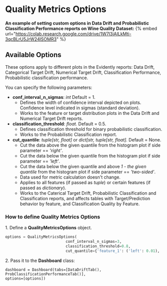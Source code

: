 # Quality Metrics Options

**An example of setting custom options in Data Drift and Probabilistic Classification Performance reports on Wine Quality Dataset:**
{% embed url="https://colab.research.google.com/drive/1W7l3iAILkMti-3qcBLrU5JrW24lSOMR3" %}

## Available Options

These options apply to different plots in the Evidently reports: Data Drift, Categorical Target Drift, Numerical Target Drift, Classification Performance, Probabilistic classification performance. 

You can specify the following parameters:

* **conf_interval_n_sigmas**: _int_ Default = 1.
  * Defines the width of confidence interval depicted on plots. Confidence level indicated in sigmas (standard deviation).
  * Works to the feature or target distribution plots in the Data Drift and Numerical Target Drift reports.
* **classification_threshold**: _float._ Default = 0.5.
  * Defines classification threshold for binary probabilistic classification.
  * Works to the Probabilistic Classification report.
* **cut_quantile**: _tuple[str, float]_ or _dict[str, tuple[str, float]._ Default = None.
  * Cut the data above the given quantile from the histogram plot if side parameter == _'right'_. 
  * Cut the data below the given quantile from the histogram plot if side parameter == _'left'_. 
  * Cut the data below the given quantile and above _1 - the given quantile_ from the histogram plot if side parameter == _'two-sided'_. 
  * Data used for metric calculation doesn't change. 
  * Applies to all features (if passed as _tuple_) or certain features (if passed as _dictionary_).
  * Works to the Caterical Target Drift, Probabilistic Classification and Classification reports, and affects tables with Target/Prediction behavior by feature, and Classification Quality by Feature.  

### How to define Quality Metrics Options

1\. Define a **QualityMetricsOptions** object.

```python
options = QualityMetricsOptions(
                           conf_interval_n_sigmas=3, 
                           classification_threshold=0.8, 
                           cut_quantile={'feature_1': ('left': 0.01), 'feature_2': 0.95, 'feature_3': 'two-sided': 0.05})
```

2\. Pass it to the **Dashboard** class:

```
dashboard = Dashboard(tabs=[DataDriftTab(), ProbClassificationPerformanceTab()], 
options=[options])
```
